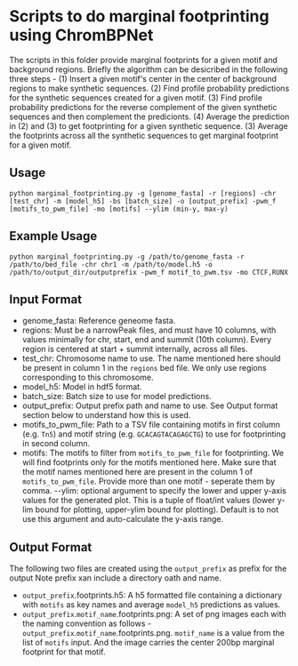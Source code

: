 # Scripts to do marginal footprinting using ChromBPNet

The scripts in this folder provide marginal footprints for a given motif and background regions.  Briefly the algorithm can be desicribed in the following three steps -  (1) Insert a given motif's center in the center of background regions to make synthetic sequences. (2) Find profile probability predictions for the synthetic sequences created for a given motif. (3) Find profile probability predictions for the reverse complement of the given synthetic sequences and then complement the predicionts. (4) Average the prediction in (2) and (3) to get footprinting for a given synthetic sequence. (3) Average the footprints across all the synthetic sequences to get marginal footprint for a given motif.

## Usage

```
python marginal_footprinting.py -g [genome_fasta] -r [regions] -chr [test_chr] -m [model_h5] -bs [batch_size] -o [output_prefix] -pwm_f [motifs_to_pwm_file] -mo [motifs] --ylim (min-y, max-y)
```

## Example Usage

```
python marginal_footprinting.py -g /path/to/genome_fasta -r /path/to/bed_file -chr chr1 -m /path/to/model.h5 -o /path/to/output_dir/outputprefix -pwm_f motif_to_pwm.tsv -mo CTCF,RUNX
```

## Input Format

- genome_fasta: Reference geneome fasta.
- regions: Must be a narrowPeak files, and must have 10 columns, with values minimally for chr, start, end and summit (10th column). Every region is centered at start + summit internally, across all files. 
- test_chr: Chromosome name to use. The name mentioned here should be present in column 1 in the `regions` bed file.  We only use regions corresponding to this chromosome.
- model_h5: Model in hdf5 format.
- batch_size: Batch size to use for model predictions.
- output_prefix: Output prefix path and name to use. See Output format section below to understand how this is used.
- motifs_to_pwm_file: Path to a TSV file containing motifs in first column (e.g. `Tn5`) and motif string (e.g. `GCACAGTACAGAGCTG`) to use for footprinting in second column. 
- motifs: The motifs to filter from `motifs_to_pwm_file` for footprinting. We will find footprints only for the motifs mentioned here. Make sure that the motif names mentioned here are present in the column 1 of `motifs_to_pwm_file`. Provide more than one motif - seperate them by comma.
--ylim: optional argument to specify the lower and upper y-axis values for the generated plot. This is a tuple of float/int values (lower y-lim bound for plotting, upper-ylim bound for plotting). Default is to not use this argument and auto-calculate the y-axis range.

## Output Format

The following two files are created using the `output_prefix` as prefix for the output  Note prefix xan include a directory oath and name.

- `output_prefix`.footprints.h5: A h5 formatted file containing a dictionary with `motifs` as key names and average `model_h5` predictions as values.
- `output_prefix`.`motif_name`.footprints.png: A set of png images each with the naming convention as follows - `output_prefix`.`motif_name`.footprints.png. `motif_name` is a value from the list of `motifs` input. And the image carries the center 200bp marginal footprint for that motif.
